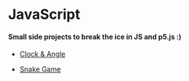 # JavaScript
#### Small side projects to break the ice in JS and p5.js :)

* [Clock & Angle](https://bishoy-magdy.github.io/JavaScript/clock/clock.html)

* [Snake Game](https://bishoy-magdy.github.io/JavaScript/Snake/snake.html)

